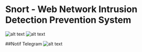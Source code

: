 # Snort - Web Network Intrusion Detection Prevention System 
![alt text](https://github.com/rizkylab/Web-Snort-Firewall/blob/master/pic/1.png)
![alt text](https://github.com/rizkylab/Web-Snort-Firewall/blob/master/pic/2.png)

##Notif Telegram
![alt text](https://github.com/rizkylab/Web-Snort-Firewall/blob/master/pic/tele.png)
